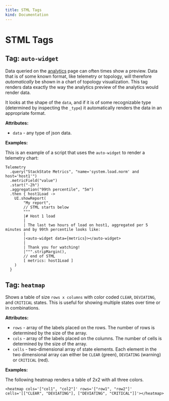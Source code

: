 ```yaml
---
title: STML Tags
kind: Documentation
---
```


# STML Tags

## Tag: `auto-widget`

Data queried on the [analytics](/use/queries.md) page can often times show a preview. Data that is of some known format, like telemetry or topology, will therefore _automatically_ be shown in a chart of topology visualization. This tag renders data exactly the way the analytics preview of the analytics would render data.

It looks at the shape of the `data`, and if it is of some recognizable type \(determined by inspecting the `_type`\) it automatically renders the data in an appropriate format.

**Attributes:**

* `data` - any type of json data.

**Examples:**

This is an example of a script that uses the `auto-widget` to render a telemetry chart:

```text
Telemetry
  .query("StackState Metrics", "name='system.load.norm' and host='host1'")
  .metricField("value")
  .start("-2h")
  .aggregation("99th percentile", "5m")
  .then { host1Load ->
    UI.showReport(
        "My report",
        // STML starts below
        """
        |# Host 1 load
        |
        | The last two hours of load on host1, aggregated per 5 minutes and by 99th percentile looks like:
        |
        |<auto-widget data={metrics}></auto-widget>
        |
        | Thank you for watching!
        |""".stripMargin(),
        // end of STML
        [ metrics: host1Load ]
    )
  }
```

## Tag: `heatmap`

Shows a table of size `rows x columns` with color coded `CLEAR`, `DEVIATING`, and `CRITICAL` states. This is useful for showing multiple states over time or in combinations.

**Attributes:**

* `rows` - array of the labels placed on the rows. The number of rows is determined by the size of the array.
* `cols` - array of the labels placed on the columns. The number of cells is determined by the size of the array.
* `cells` - two-dimensional array of state elements. Each element in the two dimensional array can either be `CLEAR` \(green\), `DEVIATING` \(warning\) or `CRITICAL` \(red\).

**Examples:**

The following heatmap renders a table of 2x2 with all three colors.

```text
<heatmap cols='["col1", "col2"]' rows='["row1", "row2"]' cells='[["CLEAR", "DEVIATING"], ["DEVIATING", "CRITICAL"]]'></heatmap>
```

